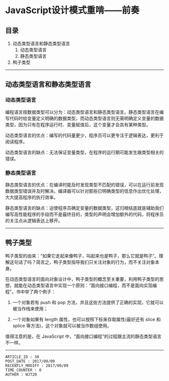 
# JavaScript设计模式重啃——前奏 #

## 目录 ##

1. 动态类型语言和静态类型语言
    1. 动态类型语言
    2. 静态类型语言
2. 鸭子类型

---

## 动态类型语言和静态类型语言 ##

### 动态类型语言 ###

编程语言按数据类型可以分为：动态类型语言和静态类型语言。静态类型语言在编写代码时给变量定义明确的数据类型，而动态类型语言则无需明确定义变量的数据类型，因为只有在程序运行时、变量赋值后，这个变量才会具有某种类型。

动态类型语言的优点：编写的代码量更少，程序员可以更专注于逻辑表达，更利于阅读程序。

动态类型语言的缺点：无法保证变量类型，在程序的运行期可能发生跟类型相关的错误。

### 静态类型语言 ###

静态类型语言的优点：在编译时能及时发现类型不匹配的错误，可以在运行前发现数据类型错误并及时解决。编译器可以针对那些已明确类型的信息作出优化处理，大大提高程序的执行效率。

静态类型语言的缺点：迫使程序员确定变量的数据类型，这归根结底就是辅助我们编写高性能程序的手段而不是最终目的，类型的声明会增加额外的代码，将程序员的关注点从逻辑表达上移开。

---

## 鸭子类型 ##

鸭子类型的由来：“如果它走起来像鸭子，叫起来也是鸭子，那么它就是鸭子”。理解这句话了吗？简言之，鸭子类型指导我们只关注对象的行为，而不关注对象本身。

在动态类型语言的面向对象设计中，鸭子类型的概念至关重要，利用鸭子类型的思想，就能在动态类型语言中实现一个原则：“面向接口编程，而不是面向实现编程”。书中举了两个例子：

1. 一个对象若有 push 和 pop 方法，并且这些方法提供了正确的实现，它就可以被当作栈来使用；

2. 一个对象如果有 length 属性，也可以按照下标来存取属性(最好还有 slice 和 splice 等方法)，这个对象就可以被当作数组使用。

值得注意的是，在 JavaScript 中，“面向接口编程”的过程跟主流的静态类型语言不一样。

---

```
ARTICLE_ID : 30
POST_DATE : 2017/09/09
RECENTLY_MODIFY : 2017/09/09
TIME_COUNTER : 0
AUTHER : WJT20
```
